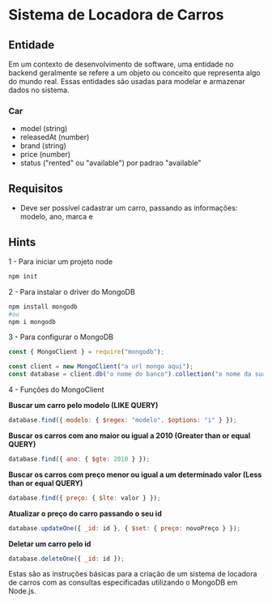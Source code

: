 # Sistema de Locadora de Carros

## Entidade

Em um contexto de desenvolvimento de software, uma entidade no backend geralmente se refere a um objeto ou conceito que representa algo do mundo real. Essas entidades são usadas para modelar e armazenar dados no sistema.

### Car
 
-  model (string)
-  releasedAt (number)
-  brand (string)
-  price (number)
-  status ("rented" ou "available") por padrao "available"

## Requisitos

-  Deve ser possível cadastrar um carro, passando as informações: modelo, ano, marca e

## Hints

1 - Para iniciar um projeto node

```bash
npm init
```

2 - Para instalar o driver do MongoDB

```bash
npm install mongodb
#ou
npm i mongodb
```

3 - Para configurar o MongoDB

```js
const { MongoClient } = require("mongodb");

const client = new MongoClient("a url mongo aqui");
const database = client.db("o nome do banco").collection("o nome da sua collection/tabela");
```

4 - Funções do MongoClient

**Buscar um carro pelo modelo (LIKE QUERY)**

```js
database.find({ modelo: { $regex: "modelo", $options: "i" } });
```

**Buscar os carros com ano maior ou igual a 2010 (Greater than or equal QUERY)**

```js
database.find({ ano: { $gte: 2010 } });
```

**Buscar os carros com preço menor ou igual a um determinado valor (Less than or equal QUERY)**

```js
database.find({ preço: { $lte: valor } });
```

**Atualizar o preço do carro passando o seu id**

```js
database.updateOne({ _id: id }, { $set: { preço: novoPreço } });
```

**Deletar um carro pelo id**

```js
database.deleteOne({ _id: id });
```

Estas são as instruções básicas para a criação de um sistema de locadora de carros com as consultas especificadas utilizando o MongoDB em Node.js.
